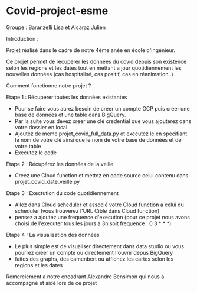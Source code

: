 # Covid-project-esme
Groupe : Baranzelli Lisa et Alcaraz Julien 

Introduction :

Projet réalisé dans le cadre de notre 4ème anée en école d'ingénieur.

Ce projet permet de recuperer les données du covid depuis son existence selon les regions et les dates tout en mettant a jour quotidiennement les nouvelles données (cas hospitalisé, cas positif, cas en réanimation..)

Comment fonctionne notre projet ?

Etape 1 : Récupérer toutes les données existantes 
- Pour se faire vous aurez besoin de creer un compte GCP puis creer une base de données et une table dans BigQuery.
- Par la suite vous devez creer une clé credential que vous ajouterez dans votre dossier en local.
- Ajoutez de meme projet_covid_full_data.py et executez le en specifiant le nom de votre clé ainsi que le nom de votre base de données et de votre table
- Executez le code 

Etape 2 : Récupérez les données de la veille
- Creez une Cloud function et mettez en code source celui contenu dans projet_covid_date_veille.py

Etape 3 : Exectution du code quotidiennement 
- Allez dans Cloud scheduler et associé votre Cloud function a celui du scheduler (vous trouverez l'URL Cible dans Cloud function)
- pensez a ajoutez une frequence d'execution (pour ce projet nous avons choisi de l'executer tous les jours a 3h soit frequence : 0 3 * * *)

Etape 4 : La visualisation des données
- Le plus simple est de visualiser directement dans data studio ou vous pourrez creer un compte ou directement l'ouvrir depus BigQuery
- faites des graphs, des camenbert ou affichez les cartes selon les regions et les dates


Remerciement a notre encadrant Alexandre Bensimon qui nous a accompagné et aidé lors de ce projet 